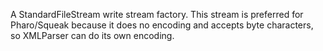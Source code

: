 A StandardFileStream write stream factory. This stream is preferred for Pharo/Squeak because it does no encoding and accepts byte characters, so XMLParser can do its own encoding.